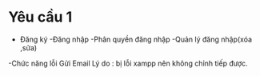# Yêu cầu 1
- Đăng ký 
-Đăng nhập
-Phân quyền đăng nhập
-Quản lý đăng nhập(xóa ,sửa)

-Chức năng lỗi
Gửi Email Lý do : bị lỗi xampp nên không chỉnh tiếp được.
